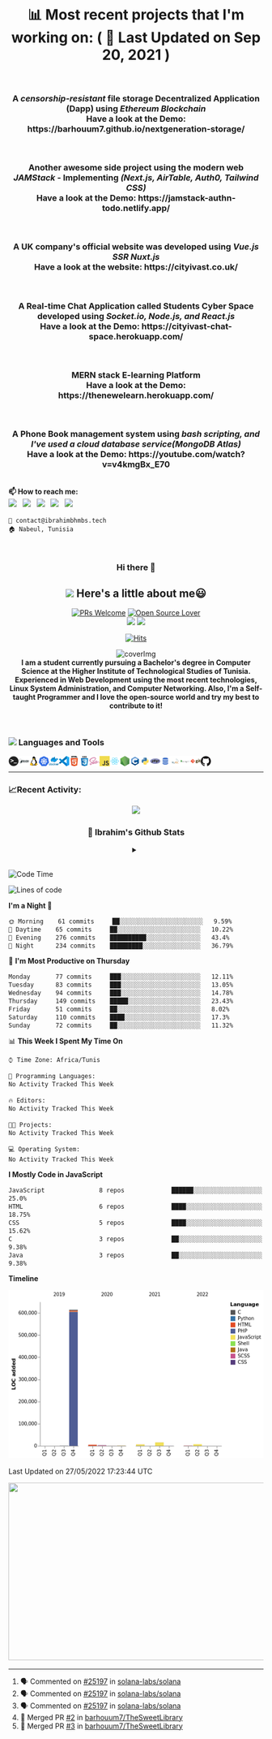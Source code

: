 <div>
    <h1 align="center">📊 Most recent projects that I'm working on: ( 📅 Last Updated on Sep 20, 2021 )</h1>
    <br />
    <h3 align="center">A <b><i>censorship-resistant</i></b> file storage Decentralized Application (Dapp) using <b><i>Ethereum Blockchain</i></b>
    <br />Have a look at the Demo: https://barhouum7.github.io/nextgeneration-storage/</h3>
    <br />
    <h3 align="center">Another awesome side project using the modern web <b><i>JAMStack</i></b> - Implementing <b><i>(Next.js, AirTable, Auth0, Tailwind CSS)</b></i>
    <br />Have a look at the Demo: https://jamstack-authn-todo.netlify.app/</h3>
    <br /><h3 align="center">A UK company's official website was developed using <b><i>Vue.js</i></b> <b><i>SSR Nuxt.js</i></b>
    <br />Have a look at the website: https://cityivast.co.uk/</h3>
    <br />
    <h3 align="center">A Real-time Chat Application called Students Cyber Space developed using <b><i>Socket.io, Node.js, and React.js</i></b>
    <br />Have a look at the Demo: https://cityivast-chat-space.herokuapp.com/</h3>
    <br /><h3 align="center">MERN stack E-learning Platform
    <br />Have a look at the Demo: https://thenewelearn.herokuapp.com/</h3>
    <br /><h3 align="center">A Phone Book management system using <b><i>bash scripting, and I've used a cloud database service(MongoDB Atlas)</i></b>
    <br />Have a look at the Demo: https://youtube.com/watch?v=v4kmgBx_E70</h3>
</div>
<br />

<summary><strong>📫 How to reach me:</strong></summary>
<span><a href="https://ibrahimio.codes"><img src="https://img.icons8.com/fluent/48/000000/domain.png" width="3.5%"/></a></span>&nbsp;&nbsp;
<span><a href="https://www.linkedin.com/in/ibrahimbs/"><img src="https://img.icons8.com/color/48/000000/linkedin.png" width="3.5%"/></a></span>&nbsp;&nbsp;
<span><a href="https://twitter.com/MindH4Q3Rr"><img src="https://img.icons8.com/color/48/000000/twitter.png" width="3.5%"/></a></span>&nbsp;&nbsp;
<span><a href="https://www.instagram.com/mindh4q3r/"><img src="https://img.icons8.com/fluent/48/000000/instagram-new.png" width="3.5%"/></a></span>&nbsp;&nbsp;
<span><a href="https://www.facebook.com/mindh4q3r"><img src="https://img.icons8.com/fluent/48/000000/facebook-new.png" width="3.5%"/></a></span>

`📧 contact@ibrahimbhmbs.tech`<br/>
`🏠 Nabeul, Tunisia`

<br />

<h3 align="center">Hi there 👋</h3>

<div align="center">
<h2 align="center"><img src="https://media.giphy.com/media/WUlplcMpOCEmTGBtBW/giphy.gif" width="30"> Here's a little about me😃</h2></div>

<p align="center">
    <a href="https://github.com/barhouum7"><img src="https://img.shields.io/badge/PRs-welcome-brightgreen.svg?style=flat&logo=github" alt="PRs Welcome"></a> 
    <a href="https://github.com/barhouum7"><img src="https://badges.frapsoft.com/os/v2/open-source.svg?v=103" alt="Open Source Lover"></a><br />
    <!-- <a href="https://github.com/barhouum7"><img src="https://img.shields.io/github/followers/barhouum7.svg?label=Follow%20@barhouum7&style=social"></a> -->
    <a href="https://twitter.com/intent/follow?original_referer=https%3A%2F%2Fgithub.com%2Fbarhouum7&screen_name=mindh4q3rr"><img src="https://img.shields.io/twitter/follow/mindh4q3rr?color=1DA1F2&logo=twitter&style=for-the-badge"></a>
    <a href="https://github.com/barhouum7?original_referer=https%3A%2F%2Fgithub.com%2Fbarhouum7&screen_name=barhouum7"><img src="https://img.shields.io/github/followers/barhouum7?color=1DA1F2&logo=github&style=for-the-badge"></a>
</p>
<p align="center">
    <a href="https://github.com/barhouum7?original_referer=https%3A%2F%2Fgithub.com%2Fbarhouum7&screen_name=barhouum7"><img src="https://hits.seeyoufarm.com/api/count/incr/badge.svg?url=https%3A%2F%2Fgithub.com%2Fbarhouum7%2Fbarhouum7" alt="Hits" /></a>
    <!-- <a href="https://github.com/barhouum7"><img src="https://visitor-badge.glitch.me/badge?page_id=barhouum7.barhouum7" alt="visitors"></a> -->
</p>

<p align="center">
    <img src="https://i.imgur.com/BEU0C5o.png" data-canonical-src="https://i.imgur.com/BEU0C5o.png" alt="coverImg"/><br>
    <strong>I am a student currently pursuing a Bachelor's degree in Computer Science at the Higher Institute of Technological Studies of Tunisia. Experienced in Web Development using the most recent technologies, Linux System Administration, and Computer Networking. Also, I'm a Self-taught Programmer and I love the open-source world and try my best to contribute to it!</strong>
</p><br>

<h3><img src="https://media.giphy.com/media/WUlplcMpOCEmTGBtBW/giphy.gif" width="30"> Languages and Tools</h3>

<img align="left" alt="Terminal" width="20px" src="https://raw.githubusercontent.com/github/explore/80688e429a7d4ef2fca1e82350fe8e3517d3494d/topics/terminal/terminal.png" />
<img align="left" alt="bash" width="20px" src="https://raw.githubusercontent.com/github/explore/80688e429a7d4ef2fca1e82350fe8e3517d3494d/topics/bash/bash.png" />
<img align="left" alt="linux" width="20px" src="https://raw.githubusercontent.com/github/explore/80688e429a7d4ef2fca1e82350fe8e3517d3494d/topics/linux/linux.png" />
<img align="left" alt="Kubernetes" width="20px" src="https://raw.githubusercontent.com/github/explore/80688e429a7d4ef2fca1e82350fe8e3517d3494d/topics/kubernetes/kubernetes.png" />
<img align="left" alt="Docker" width="20px" src="https://raw.githubusercontent.com/github/explore/80688e429a7d4ef2fca1e82350fe8e3517d3494d/topics/docker/docker.png" />
<img align="left" alt="Visual Studio Code" width="20px" src="https://raw.githubusercontent.com/github/explore/80688e429a7d4ef2fca1e82350fe8e3517d3494d/topics/visual-studio-code/visual-studio-code.png" />
<img align="left" alt="HTML5" width="20px" src="https://raw.githubusercontent.com/github/explore/80688e429a7d4ef2fca1e82350fe8e3517d3494d/topics/html/html.png" />
<img align="left" alt="CSS3" width="20px" src="https://raw.githubusercontent.com/github/explore/80688e429a7d4ef2fca1e82350fe8e3517d3494d/topics/css/css.png" />
<img align="left" alt="Sass" width="20px" src="https://raw.githubusercontent.com/github/explore/80688e429a7d4ef2fca1e82350fe8e3517d3494d/topics/sass/sass.png" />
<img align="left" alt="JavaScript" width="20px" src="https://raw.githubusercontent.com/github/explore/80688e429a7d4ef2fca1e82350fe8e3517d3494d/topics/javascript/javascript.png" />
<img align="left" alt="React" width="20px" src="https://raw.githubusercontent.com/github/explore/80688e429a7d4ef2fca1e82350fe8e3517d3494d/topics/react/react.png" />
<img align="left" alt="Node.js" width="20px" src="https://raw.githubusercontent.com/github/explore/80688e429a7d4ef2fca1e82350fe8e3517d3494d/topics/nodejs/nodejs.png" />
<img align="left" alt="c" width="20px" src="https://raw.githubusercontent.com/github/explore/80688e429a7d4ef2fca1e82350fe8e3517d3494d/topics/c/c.png" />
<img align="left" alt="python" width="20px" src="https://raw.githubusercontent.com/github/explore/80688e429a7d4ef2fca1e82350fe8e3517d3494d/topics/python/python.png" />
<img align="left" alt="php" width="20px" src="https://raw.githubusercontent.com/github/explore/80688e429a7d4ef2fca1e82350fe8e3517d3494d/topics/php/php.png" />
<img align="left" alt="SQL" width="20px" src="https://raw.githubusercontent.com/github/explore/80688e429a7d4ef2fca1e82350fe8e3517d3494d/topics/sql/sql.png" />
<img align="left" alt="MySQL" width="20px" src="https://raw.githubusercontent.com/github/explore/80688e429a7d4ef2fca1e82350fe8e3517d3494d/topics/mysql/mysql.png" />
<img align="left" alt="MongoDB" width="20px" src="https://raw.githubusercontent.com/github/explore/80688e429a7d4ef2fca1e82350fe8e3517d3494d/topics/mongodb/mongodb.png" />
<img align="left" alt="Git" width="20px" src="https://raw.githubusercontent.com/github/explore/80688e429a7d4ef2fca1e82350fe8e3517d3494d/topics/git/git.png" />
<img align="left" alt="GitHub" width="20px" src="https://raw.githubusercontent.com/github/explore/78df643247d429f6cc873026c0622819ad797942/topics/github/github.png" />

<!-- <h2>Skills</h2>
<p>
  <img src="https://img.shields.io/badge/HTML5-%E2%98%85%E2%98%85%E2%98%85%E2%98%85%E2%98%85-ff7851" /> 
  <img src="https://img.shields.io/badge/CSS3-%E2%98%85%E2%98%85%E2%98%85%E2%98%85%E2%98%85-44b2fb" />
  <img src="https://img.shields.io/badge/SCSS-%E2%98%85%E2%98%85%E2%98%85%E2%98%85%E2%98%86-CD6799" />
  <img src="https://img.shields.io/badge/BootStrap4-%E2%98%85%E2%98%85%E2%98%85%E2%98%85%E2%98%86-563d7c" />
  <img src="https://img.shields.io/badge/JavaScript-%E2%98%85%E2%98%85%E2%98%85%E2%98%85%E2%98%85-important" />
  <img src="https://img.shields.io/badge/ReactJs-%E2%98%85%E2%98%85%E2%98%86%E2%98%86%E2%98%86-01d9ff" /> 
  <img src="https://img.shields.io/badge/NodeJs-%E2%98%85%E2%98%85%E2%98%85%E2%98%86%E2%98%86-00758F" /> 
  <img src="https://img.shields.io/badge/MySQL-%E2%98%85%E2%98%85%E2%98%85%E2%98%85%E2%98%86-F29111" /> 
  <img src="https://img.shields.io/badge/SQL-%E2%98%85%E2%98%85%E2%98%85%E2%98%85%E2%98%85-563d7c" />
  <img src="https://img.shields.io/badge/PHP-%E2%98%85%E2%98%85%E2%98%85%E2%98%86%E2%98%86-00758F" />
  <img src="https://img.shields.io/badge/Python-%E2%98%85%E2%98%85%E2%98%85%E2%98%86%E2%98%86-306998" />
  <img src="https://img.shields.io/badge/C-%E2%98%85%E2%98%85%E2%98%85%E2%98%85%E2%98%85-563d7c" />
  <img src="https://img.shields.io/badge/Git-%E2%98%85%E2%98%85%E2%98%85%E2%98%85%E2%98%85-F1502F" />
  <img src="https://img.shields.io/badge/Github-%E2%98%85%E2%98%85%E2%98%85%E2%98%85%E2%98%85-092e20" />
</p> -->

<br /><hr />
<h3>📈Recent Activity:</h3>

<p align="center">
  <img src="https://github-profile-trophy.vercel.app/?username=barhouum7&column=6&rank=SSS,SS,S,AAA,AA,A,B,C" />
</p>

<h3 align="center">🔮 Ibrahim's Github Stats</h3>
<details align="center">
<summary></summary>
<a>
    <img alt="Ibrahim's github stat" src="https://github-readme-stats.vercel.app/api?username=barhouum7&count_private=true&show_icons=true&theme=merko&include_all_commits=true&hide_border=true" />
</a>
</details>
<br />

<!--START_SECTION:waka-->
![Code Time](http://img.shields.io/badge/Code%20Time-325%20hrs%2030%20mins-blue)

![Lines of code](https://img.shields.io/badge/From%20Hello%20World%20I%27ve%20Written-655%20Thousand%20lines%20of%20code-blue)

**I'm a Night 🦉** 

```text
🌞 Morning    61 commits     ██░░░░░░░░░░░░░░░░░░░░░░░   9.59% 
🌆 Daytime    65 commits     ██░░░░░░░░░░░░░░░░░░░░░░░   10.22% 
🌃 Evening    276 commits    ██████████░░░░░░░░░░░░░░░   43.4% 
🌙 Night      234 commits    █████████░░░░░░░░░░░░░░░░   36.79%

```
📅 **I'm Most Productive on Thursday** 

```text
Monday       77 commits     ███░░░░░░░░░░░░░░░░░░░░░░   12.11% 
Tuesday      83 commits     ███░░░░░░░░░░░░░░░░░░░░░░   13.05% 
Wednesday    94 commits     ███░░░░░░░░░░░░░░░░░░░░░░   14.78% 
Thursday     149 commits    █████░░░░░░░░░░░░░░░░░░░░   23.43% 
Friday       51 commits     ██░░░░░░░░░░░░░░░░░░░░░░░   8.02% 
Saturday     110 commits    ████░░░░░░░░░░░░░░░░░░░░░   17.3% 
Sunday       72 commits     ██░░░░░░░░░░░░░░░░░░░░░░░   11.32%

```


📊 **This Week I Spent My Time On** 

```text
⌚︎ Time Zone: Africa/Tunis

💬 Programming Languages: 
No Activity Tracked This Week

🔥 Editors: 
No Activity Tracked This Week

🐱‍💻 Projects: 
No Activity Tracked This Week

💻 Operating System: 
No Activity Tracked This Week

```

**I Mostly Code in JavaScript** 

```text
JavaScript               8 repos             ██████░░░░░░░░░░░░░░░░░░░   25.0% 
HTML                     6 repos             ████░░░░░░░░░░░░░░░░░░░░░   18.75% 
CSS                      5 repos             ████░░░░░░░░░░░░░░░░░░░░░   15.62% 
C                        3 repos             ██░░░░░░░░░░░░░░░░░░░░░░░   9.38% 
Java                     3 repos             ██░░░░░░░░░░░░░░░░░░░░░░░   9.38%

```


**Timeline**

![Chart not found](https://raw.githubusercontent.com/barhouum7/barhouum7/master/charts/bar_graph.png) 


 Last Updated on 27/05/2022 17:23:44 UTC
<!--END_SECTION:waka-->
<div align="center"><img src="https://wakatime.com/share/@barhouum7/42eacb5a-d259-4b21-a70f-d336ee8b18ec.png" width="600px" height="350px" /></div>

<hr />

<!--START_SECTION:activity-->
1. 🗣 Commented on [#25197](https://github.com/solana-labs/solana/issues/25197) in [solana-labs/solana](https://github.com/solana-labs/solana)
2. 🗣 Commented on [#25197](https://github.com/solana-labs/solana/issues/25197) in [solana-labs/solana](https://github.com/solana-labs/solana)
3. 🗣 Commented on [#25197](https://github.com/solana-labs/solana/issues/25197) in [solana-labs/solana](https://github.com/solana-labs/solana)
4. 🎉 Merged PR [#2](https://github.com/barhouum7/TheSweetLibrary/pull/2) in [barhouum7/TheSweetLibrary](https://github.com/barhouum7/TheSweetLibrary)
5. 🎉 Merged PR [#3](https://github.com/barhouum7/TheSweetLibrary/pull/3) in [barhouum7/TheSweetLibrary](https://github.com/barhouum7/TheSweetLibrary)
<!--END_SECTION:activity-->




<!--
**barhouum7/barhouum7** is a ✨ _special_ ✨ repository because its `README.md` (this file) appears on your GitHub profile.

Here are some ideas to get you started:

- 🔭 I’m currently working on ...
- 🌱 I’m currently learning ...
- 👯 I’m looking to collaborate on ...
- 🤔 I’m looking for help with ...
- 💬 Ask me about ...
- 📫 How to reach me: ...
- 😄 Pronouns: ...
- ⚡ Fun fact: ...
-->
